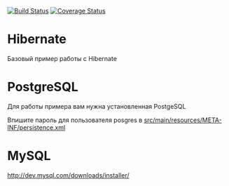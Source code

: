 [![Build Status](https://travis-ci.org/levelp/Hibernate.svg?branch=master)](https://travis-ci.org/levelp/Hibernate)
[![Coverage Status](https://coveralls.io/repos/github/levelp/Hibernate/badge.svg?branch=master)](https://coveralls.io/github/levelp/Hibernate?branch=master)

# Hibernate
Базовый пример работы с Hibernate

PostgreSQL
==========
Для работы примера вам нужна установленная PostgeSQL

Впишите пароль для пользователя posgres в
[src/main/resources/META-INF/persistence.xml](src/main/resources/META-INF/persistence.xml)

MySQL 
=====
http://dev.mysql.com/downloads/installer/

